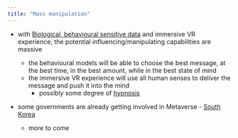 ```yaml
---
title: "Mass manipulation"
---
```

- with [Biological, behavioural sensitive data](Biological,%20behavioural%20sensitive%20data.md) and immersive VR experience, the potential influencing/manipulating capabilities are massive
	- the behavioural models will be able to choose the best message, at the best time, in the best amount, while in the best state of mind
	- the immersive VR experience will use all human senses to deliver the message and push it into the mind
		- possibly some degree of [hypnosis](https://www.dovepress.com/hypnosis-associated-with-3d-immersive-virtual-reality-technology-in-th-peer-reviewed-fulltext-article-JPR)

- some governments are already getting involved in Metaverse - [South Korea](https://www.coinspeaker.com/south-korea-metaverse-market/?__cf_chl_tk=rDR0_4isw5nZmmvDryYZOruFzCpoBfu8ahNW.eHtlbI-1643024123-0-gaNycGzNCNE)
	- more to come